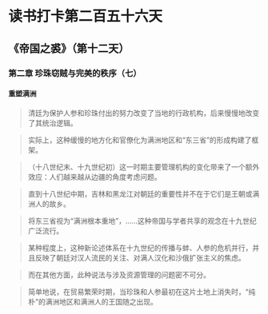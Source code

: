 读书打卡第二百五十六天
===

《帝国之裘》（第十二天）
---

### 第二章 珍珠窃贼与完美的秩序（七）

#### 重塑满洲

> 清廷为保护人参和珍珠付出的努力改变了当地的行政机构，后来慢慢地改变了其统治逻辑。

> 实际上，这种缓慢的地方化和官僚化为满洲地区和“东三省”的形成构建了框架。

>（十八世纪末、十九世纪初）这一时期主要管理机构的变化带来了一个额外效应：人们越来越从边疆的角度考虑问题。

> 直到十八世纪中期，吉林和黑龙江对朝廷的重要性并不在于它们是王朝或满洲人的故乡。

> 将东三省视为“满洲根本重地”，……这种帝国与学者共享的观念在十九世纪广泛流行。

> 某种程度上，这种新论述体系在十九世纪的传播与蚌、人参的危机并行，并且反映了朝廷对汉人流民的关注、对满人汉化和沙俄扩张主义的焦虑。

> 而在其他方面，此种说法与涉及资源管理的问题密不可分。

> 简单地说，在贸易繁荣时期，当珍珠和人参最初在这片土地上消失时，“纯朴”的满洲地区和满洲人的王国随之出现。